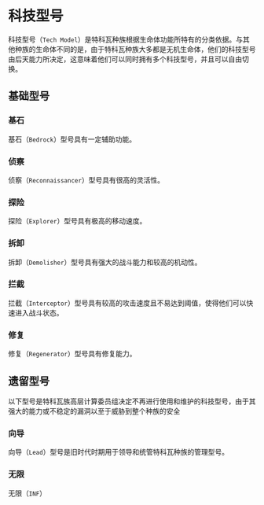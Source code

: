 # 科技型号

科技型号（`Tech Model`）是特科瓦种族根据生命体功能所特有的分类依据。与其他种族的生命体不同的是，由于特科瓦种族大多都是无机生命体，他们的科技型号由后天能力所决定，这意味着他们可以同时拥有多个科技型号，并且可以自由切换。

## 基础型号

### 基石

基石（`Bedrock`）型号具有一定辅助功能。

### 侦察

侦察（`Reconnaissancer`）型号具有很高的灵活性。

### 探险

探险（`Explorer`）型号具有极高的移动速度。

### 拆卸

拆卸（`Demolisher`）型号具有强大的战斗能力和较高的机动性。

### 拦截

拦截（`Interceptor`）型号具有较高的攻击速度且不易达到阈值，使得他们可以快速进入战斗状态。

### 修复

修复（`Regenerator`）型号具有修复能力。

## 遗留型号

以下型号是特科瓦族高层计算委员组决定不再进行使用和维护的科技型号，由于其强大的能力或不稳定的漏洞以至于威胁到整个种族的安全

### 向导

向导（`Lead`）型号是旧时代时期用于领导和统管特科瓦种族的管理型号。

### 无限

无限（`INF`）